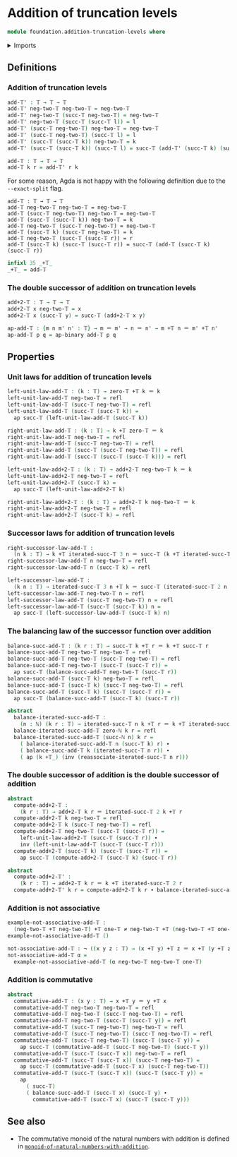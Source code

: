 # Addition of truncation levels

```agda
module foundation.addition-truncation-levels where
```

<details><summary>Imports</summary>

```agda
open import elementary-number-theory.natural-numbers

open import foundation.action-on-identifications-binary-functions
open import foundation.action-on-identifications-functions
open import foundation.identity-types
open import foundation.negated-equality
open import foundation.negation
open import foundation.truncation-levels
```

</details>

## Definitions

### Addition of truncation levels

```agda
add-𝕋' : 𝕋 → 𝕋 → 𝕋
add-𝕋' neg-two-𝕋 neg-two-𝕋 = neg-two-𝕋
add-𝕋' neg-two-𝕋 (succ-𝕋 neg-two-𝕋) = neg-two-𝕋
add-𝕋' neg-two-𝕋 (succ-𝕋 (succ-𝕋 l)) = l
add-𝕋' (succ-𝕋 neg-two-𝕋) neg-two-𝕋 = neg-two-𝕋
add-𝕋' (succ-𝕋 neg-two-𝕋) (succ-𝕋 l) = l
add-𝕋' (succ-𝕋 (succ-𝕋 k)) neg-two-𝕋 = k
add-𝕋' (succ-𝕋 (succ-𝕋 k)) (succ-𝕋 l) = succ-𝕋 (add-𝕋' (succ-𝕋 k) (succ-𝕋 l))

add-𝕋 : 𝕋 → 𝕋 → 𝕋
add-𝕋 k r = add-𝕋' r k
```

For some reason, Agda is not happy with the following definition due to the
`--exact-split` flag.

```text
add-𝕋 : 𝕋 → 𝕋 → 𝕋
add-𝕋 neg-two-𝕋 neg-two-𝕋 = neg-two-𝕋
add-𝕋 (succ-𝕋 neg-two-𝕋) neg-two-𝕋 = neg-two-𝕋
add-𝕋 (succ-𝕋 (succ-𝕋 k)) neg-two-𝕋 = k
add-𝕋 neg-two-𝕋 (succ-𝕋 neg-two-𝕋) = neg-two-𝕋
add-𝕋 (succ-𝕋 k) (succ-𝕋 neg-two-𝕋) = k
add-𝕋 neg-two-𝕋 (succ-𝕋 (succ-𝕋 r)) = r
add-𝕋 (succ-𝕋 k) (succ-𝕋 (succ-𝕋 r)) = succ-𝕋 (add-𝕋 (succ-𝕋 k) (succ-𝕋 r))
```

```agda
infixl 35 _+𝕋_
_+𝕋_ = add-𝕋
```

### The double successor of addition on truncation levels

```agda
add+2-𝕋 : 𝕋 → 𝕋 → 𝕋
add+2-𝕋 x neg-two-𝕋 = x
add+2-𝕋 x (succ-𝕋 y) = succ-𝕋 (add+2-𝕋 x y)
```

```agda
ap-add-𝕋 : {m n m' n' : 𝕋} → m ＝ m' → n ＝ n' → m +𝕋 n ＝ m' +𝕋 n'
ap-add-𝕋 p q = ap-binary add-𝕋 p q
```

## Properties

### Unit laws for addition of truncation levels

```agda
left-unit-law-add-𝕋 : (k : 𝕋) → zero-𝕋 +𝕋 k ＝ k
left-unit-law-add-𝕋 neg-two-𝕋 = refl
left-unit-law-add-𝕋 (succ-𝕋 neg-two-𝕋) = refl
left-unit-law-add-𝕋 (succ-𝕋 (succ-𝕋 k)) =
  ap succ-𝕋 (left-unit-law-add-𝕋 (succ-𝕋 k))

right-unit-law-add-𝕋 : (k : 𝕋) → k +𝕋 zero-𝕋 ＝ k
right-unit-law-add-𝕋 neg-two-𝕋 = refl
right-unit-law-add-𝕋 (succ-𝕋 neg-two-𝕋) = refl
right-unit-law-add-𝕋 (succ-𝕋 (succ-𝕋 neg-two-𝕋)) = refl
right-unit-law-add-𝕋 (succ-𝕋 (succ-𝕋 (succ-𝕋 k))) = refl

left-unit-law-add+2-𝕋 : (k : 𝕋) → add+2-𝕋 neg-two-𝕋 k ＝ k
left-unit-law-add+2-𝕋 neg-two-𝕋 = refl
left-unit-law-add+2-𝕋 (succ-𝕋 k) =
  ap succ-𝕋 (left-unit-law-add+2-𝕋 k)

right-unit-law-add+2-𝕋 : (k : 𝕋) → add+2-𝕋 k neg-two-𝕋 ＝ k
right-unit-law-add+2-𝕋 neg-two-𝕋 = refl
right-unit-law-add+2-𝕋 (succ-𝕋 k) = refl
```

### Successor laws for addition of truncation levels

```agda
right-successor-law-add-𝕋 :
  (n k : 𝕋) → k +𝕋 iterated-succ-𝕋 3 n ＝ succ-𝕋 (k +𝕋 iterated-succ-𝕋 2 n)
right-successor-law-add-𝕋 n neg-two-𝕋 = refl
right-successor-law-add-𝕋 n (succ-𝕋 k) = refl

left-successor-law-add-𝕋 :
  (k n : 𝕋) → iterated-succ-𝕋 3 n +𝕋 k ＝ succ-𝕋 (iterated-succ-𝕋 2 n +𝕋 k)
left-successor-law-add-𝕋 neg-two-𝕋 n = refl
left-successor-law-add-𝕋 (succ-𝕋 neg-two-𝕋) n = refl
left-successor-law-add-𝕋 (succ-𝕋 (succ-𝕋 k)) n =
  ap succ-𝕋 (left-successor-law-add-𝕋 (succ-𝕋 k) n)
```

### The balancing law of the successor function over addition

```agda
balance-succ-add-𝕋 : (k r : 𝕋) → succ-𝕋 k +𝕋 r ＝ k +𝕋 succ-𝕋 r
balance-succ-add-𝕋 neg-two-𝕋 neg-two-𝕋 = refl
balance-succ-add-𝕋 neg-two-𝕋 (succ-𝕋 neg-two-𝕋) = refl
balance-succ-add-𝕋 neg-two-𝕋 (succ-𝕋 (succ-𝕋 r)) =
  ap succ-𝕋 (balance-succ-add-𝕋 neg-two-𝕋 (succ-𝕋 r))
balance-succ-add-𝕋 (succ-𝕋 k) neg-two-𝕋 = refl
balance-succ-add-𝕋 (succ-𝕋 k) (succ-𝕋 neg-two-𝕋) = refl
balance-succ-add-𝕋 (succ-𝕋 k) (succ-𝕋 (succ-𝕋 r)) =
  ap succ-𝕋 (balance-succ-add-𝕋 (succ-𝕋 k) (succ-𝕋 r))

abstract
  balance-iterated-succ-add-𝕋 :
    (n : ℕ) (k r : 𝕋) → iterated-succ-𝕋 n k +𝕋 r ＝ k +𝕋 iterated-succ-𝕋 n r
  balance-iterated-succ-add-𝕋 zero-ℕ k r = refl
  balance-iterated-succ-add-𝕋 (succ-ℕ n) k r =
    ( balance-iterated-succ-add-𝕋 n (succ-𝕋 k) r) ∙
    ( balance-succ-add-𝕋 k (iterated-succ-𝕋 n r)) ∙
    ( ap (k +𝕋_) (inv (reassociate-iterated-succ-𝕋 n r)))
```

### The double successor of addition is the double successor of addition

```agda
abstract
  compute-add+2-𝕋 :
    (k r : 𝕋) → add+2-𝕋 k r ＝ iterated-succ-𝕋 2 k +𝕋 r
  compute-add+2-𝕋 k neg-two-𝕋 = refl
  compute-add+2-𝕋 k (succ-𝕋 neg-two-𝕋) = refl
  compute-add+2-𝕋 neg-two-𝕋 (succ-𝕋 (succ-𝕋 r)) =
    left-unit-law-add+2-𝕋 (succ-𝕋 (succ-𝕋 r)) ∙
    inv (left-unit-law-add-𝕋 (succ-𝕋 (succ-𝕋 r)))
  compute-add+2-𝕋 (succ-𝕋 k) (succ-𝕋 (succ-𝕋 r)) =
    ap succ-𝕋 (compute-add+2-𝕋 (succ-𝕋 k) (succ-𝕋 r))

abstract
  compute-add+2-𝕋' :
    (k r : 𝕋) → add+2-𝕋 k r ＝ k +𝕋 iterated-succ-𝕋 2 r
  compute-add+2-𝕋' k r = compute-add+2-𝕋 k r ∙ balance-iterated-succ-add-𝕋 2 k r
```

### Addition is not associative

```agda
example-not-associative-add-𝕋 :
  (neg-two-𝕋 +𝕋 neg-two-𝕋) +𝕋 one-𝕋 ≠ neg-two-𝕋 +𝕋 (neg-two-𝕋 +𝕋 one-𝕋)
example-not-associative-add-𝕋 ()

not-associative-add-𝕋 : ¬ ((x y z : 𝕋) → (x +𝕋 y) +𝕋 z ＝ x +𝕋 (y +𝕋 z))
not-associative-add-𝕋 α =
  example-not-associative-add-𝕋 (α neg-two-𝕋 neg-two-𝕋 one-𝕋)
```

### Addition is commutative

```agda
abstract
  commutative-add-𝕋 : (x y : 𝕋) → x +𝕋 y ＝ y +𝕋 x
  commutative-add-𝕋 neg-two-𝕋 neg-two-𝕋 = refl
  commutative-add-𝕋 neg-two-𝕋 (succ-𝕋 neg-two-𝕋) = refl
  commutative-add-𝕋 neg-two-𝕋 (succ-𝕋 (succ-𝕋 y)) = refl
  commutative-add-𝕋 (succ-𝕋 neg-two-𝕋) neg-two-𝕋 = refl
  commutative-add-𝕋 (succ-𝕋 neg-two-𝕋) (succ-𝕋 neg-two-𝕋) = refl
  commutative-add-𝕋 (succ-𝕋 neg-two-𝕋) (succ-𝕋 (succ-𝕋 y)) =
    ap succ-𝕋 (commutative-add-𝕋 (succ-𝕋 neg-two-𝕋) (succ-𝕋 y))
  commutative-add-𝕋 (succ-𝕋 (succ-𝕋 x)) neg-two-𝕋 = refl
  commutative-add-𝕋 (succ-𝕋 (succ-𝕋 x)) (succ-𝕋 neg-two-𝕋) =
    ap succ-𝕋 (commutative-add-𝕋 (succ-𝕋 x) (succ-𝕋 neg-two-𝕋))
  commutative-add-𝕋 (succ-𝕋 (succ-𝕋 x)) (succ-𝕋 (succ-𝕋 y)) =
    ap
      ( succ-𝕋)
      ( balance-succ-add-𝕋 (succ-𝕋 x) (succ-𝕋 y) ∙
        commutative-add-𝕋 (succ-𝕋 x) (succ-𝕋 (succ-𝕋 y)))
```

## See also

- The commutative monoid of the natural numbers with addition is defined in
  [`monoid-of-natural-numbers-with-addition`](elementary-number-theory.monoid-of-natural-numbers-with-addition.md).
